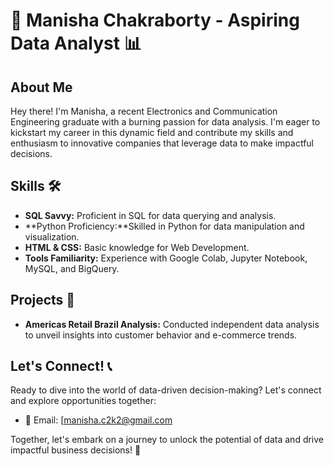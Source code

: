 # 🚀 Manisha Chakraborty - Aspiring Data Analyst 📊

## About Me
Hey there!  I'm Manisha, a recent Electronics and Communication Engineering graduate with a burning passion for data analysis. I'm eager to kickstart my career in this dynamic field and contribute my skills and enthusiasm to innovative companies that leverage data to make impactful decisions.

## Skills 🛠️
- **SQL Savvy:** Proficient in SQL for data querying and analysis.
- **Python Proficiency:**Skilled in Python for data manipulation and visualization.
- **HTML & CSS:** Basic knowledge for Web Development.
- **Tools Familiarity:** Experience with Google Colab, Jupyter Notebook, MySQL, and BigQuery.
  
  
## Projects 🚀
- **Americas Retail Brazil Analysis:** Conducted independent data analysis to unveil insights into customer behavior and e-commerce trends.

## Let's Connect! 📞
Ready to dive into the world of data-driven decision-making? Let's connect and explore opportunities together:
- 📧 Email: [manisha.c2k2@gmail.com

Together, let's embark on a journey to unlock the potential of data and drive impactful business decisions! 💫




